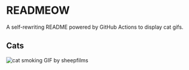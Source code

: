 # READMEOW

A self-rewriting README powered by GitHub Actions to display cat gifs.

## Cats

![cat smoking GIF by sheepfilms](https://media3.giphy.com/media/l0ExdMHUDKteztyfe/200.gif?cid=9acd02dahsg0bivq8cd9jvz7dm3owycxj0k0oqr0nbvh6gzc&ep=v1_gifs_search&rid=200.gif&ct=g)
